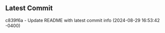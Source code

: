 
## Latest Commit
c839f6a - Update README with latest commit info (2024-08-29 16:53:42 -0400) <Yunxi-Zhou>
